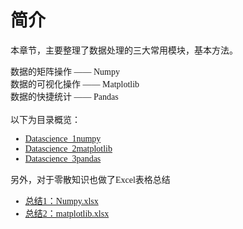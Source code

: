 # 简介

本章节，主要整理了数据处理的三大常用模块，基本方法。

<font face="仿宋">
数据的矩阵操作 —— Numpy<br>
数据的可视化操作 —— Matplotlib<br>
数据的快捷统计 —— Pandas<br>
</font>
<br>

<font face="微软雅黑">
以下为目录概览：

* [Datascience_1numpy](/01.Datascience/Datascience_1numpy.md) 
* [Datascience_2matplotlib](/01.Datascience/Datascience_2matplotlib.md) 
* [Datascience_3pandas](/01.Datascience/Datascience_3pandas.md) 

另外，对于零散知识也做了Excel表格总结
* [总结1：Numpy.xlsx](https://gitee.com/wan230114/PythonNote/blob/master/01.Datascience/Summary_1numpy.xlsx) 
* [总结2：matplotlib.xlsx](https://gitee.com/wan230114/PythonNote/blob/master/01.Datascience/Summary_2matplotlib.xlsx) 
</font>